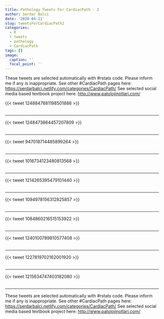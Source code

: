 ```yaml
---
title: Pathology Tweets For CardiacPath - 2
author: Serdar Balci
date: '2020-04-11'
slug: tweetsForCardiacPath2
categories:
  - R
  - tweets
  - pathology
  - CardiacPath
tags: []
image:
  caption: ''
  focal_point: ''
---
```



These tweets are selected automatically with #rstats code. Please inform me if any is inappropriate.
See other #CardiacPath pages here: https://serdarbalci.netlify.com/categories/CardiacPath/ 
See selected social media based textbook project here: http://www.patolojinotlari.com/

{{< tweet 1248847881198501888 >}}
<br>
<br>
<hr>
{{< tweet 1248473864457207809 >}}
<br>
<br>
<hr>
{{< tweet 947018714485899264 >}}
<br>
<br>
<hr>
{{< tweet 1016734123480813568 >}}
<br>
<br>
<hr>
{{< tweet 1214265395479101440 >}}
<br>
<br>
<hr>
{{< tweet 1094978156312825857 >}}
<br>
<br>
<hr>
{{< tweet 1084860216515153922 >}}
<br>
<br>
<hr>
{{< tweet 1240100789810577408 >}}
<br>
<br>
<hr>
{{< tweet 1227819702162001920 >}}
<br>
<br>
<hr>
{{< tweet 1215634747403182080 >}}
<br>
<br>
<hr>


These tweets are selected automatically with #rstats code. Please inform me if any is inappropriate.
See other #CardiacPath pages here: https://serdarbalci.netlify.com/categories/CardiacPath/ 
See selected social media based textbook project here: http://www.patolojinotlari.com/
